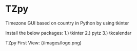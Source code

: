 # TZpy
Timezone GUI based on country in Python by using tkinter

Install the below packages:
1.) tkinter
2.) pytz
3.) tkcalendar

TZpy First View:
(/images/logo.png)
